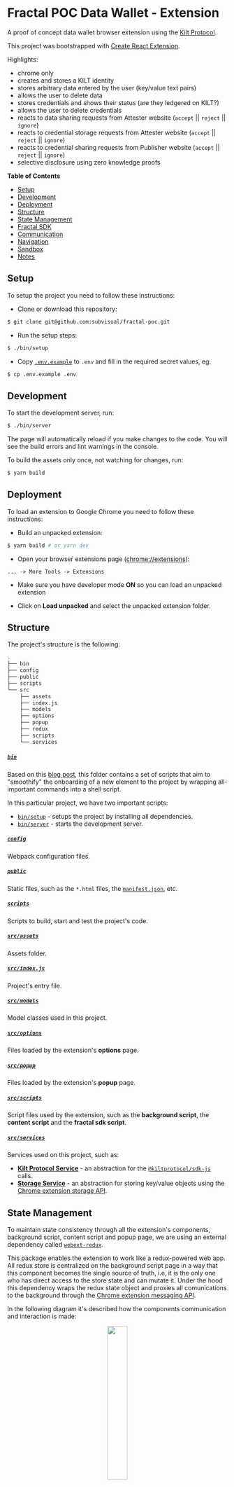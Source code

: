 Fractal **POC** Data Wallet - Extension
============

A proof of concept data wallet browser extension using the [Kilt Protocol](https://kilt.io).

This project was bootstrapped with [Create React Extension](https://github.com/VasilyShelkov/create-react-extension).

Highlights:
 * chrome only
 * creates and stores a KILT identity
 * stores arbitrary data entered by the user (key/value text pairs)
 * allows the user to delete data
 * stores credentials and shows their status (are they ledgered on KILT?)
 * allows the user to delete credentials
 * reacts to data sharing requests from Attester website (`accept` || `reject` || `ignore`)
 * reacts to credential storage requests from Attester website (`accept` || `reject` || `ignore`)
 * reacts to credential sharing requests from Publisher website (`accept` || `reject` || `ignore`)
 * selective disclosure using zero knowledge proofs

**Table of Contents**

* [Setup](#setup)
* [Development](#development)
* [Deployment](#deployment)
* [Structure](#structure)
* [State Management](#state-management)
* [Fractal SDK](#fractal-sdk)
* [Communication](#communication)
* [Navigation](#navigation)
* [Sandbox](#sandbox)
* [Notes](#notes)

## Setup
To setup the project you need to follow these instructions:

- Clone or download this repository:
```sh
$ git clone git@github.com:subvisual/fractal-poc.git
```

- Run the setup steps:
```sh
$ ./bin/setup
```

- Copy [`.env.example`](https://github.com/subvisual/fractal-poc/blob/master/wallet/.env.example) to `.env` and fill in the required secret values, eg:
```sh
$ cp .env.example .env
```

## Development

To start the development server, run:

```sh
$ ./bin/server
```

The page will automatically reload if you make changes to the code.
You will see the build errors and lint warnings in the console.

To build the assets only once, not watching for changes, run:

```sh
$ yarn build
```

## Deployment

To load an extension to Google Chrome you need to follow these instructions:

- Build an unpacked extension:
```sh
$ yarn build # or yarn dev
```

- Open your browser extensions page ([chrome://extensions](chrome://extensions)):
```
... -> More Tools -> Extensions
```

- Make sure you have developer mode **ON** so you can load an unpacked extension

- Click on **Load unpacked** and select the unpacked extension folder.

## Structure

The project's structure is the following:

```sh
.
├── bin
├── config
├── public
├── scripts
└── src
    ├── assets
    ├── index.js
    ├── models
    ├── options
    ├── popup
    ├── redux
    ├── scripts
    └── services
```

##### [`bin`](https://github.com/subvisual/fractal-poc/blob/master/wallet/bin)

Based on this [blog post](https://subvisual.com/blog/posts/unsucking-your-project-onboarding), this folder contains a set of scripts that aim to "smoothify" the onboarding of a new element to the project by wrapping all-important commands into a shell script.

In this particular project, we have two important scripts:
* [`bin/setup`](https://github.com/subvisual/fractal-poc/blob/master/wallet/bin/setup) - setups the project by installing all dependencies.
* [`bin/server`](https://github.com/subvisual/fractal-poc/blob/master/wallet/bin/server) - starts the development server.

##### [`config`](https://github.com/subvisual/fractal-poc/blob/master/wallet/config)

Webpack configuration files.

##### [`public`](https://github.com/subvisual/fractal-poc/blob/master/wallet/public)

Static files, such as the `*.html` files, the [`manifest.json`](https://github.com/subvisual/fractal-poc/blob/master/wallet/public/manifest.json), etc.

##### [`scripts`](https://github.com/subvisual/fractal-poc/blob/master/wallet/scripts)

Scripts to build, start and test the project's code.

##### [`src/assets`](https://github.com/subvisual/fractal-poc/blob/master/wallet/src/assets)

Assets folder.

##### [`src/index.js`](https://github.com/subvisual/fractal-poc/blob/master/wallet/src/index.js)

Project's entry file.

##### [`src/models`](https://github.com/subvisual/fractal-poc/blob/master/wallet/src/models)

Model classes used in this project.

##### [`src/options`](https://github.com/subvisual/fractal-poc/blob/master/wallet/src/options)

Files loaded by the extension's **options** page.

##### [`src/popup`](https://github.com/subvisual/fractal-poc/blob/master/wallet/src/popup)

Files loaded by the extension's **popup** page.

##### [`src/scripts`](https://github.com/subvisual/fractal-poc/blob/master/wallet/src/scripts)

Script files used by the extension, such as the **background script**, the **content script** and the **fractal sdk script**.

##### [`src/services`](https://github.com/subvisual/fractal-poc/blob/master/wallet/src/services)

Services used on this project, such as:
* [**Kilt Protocol Service**](https://github.com/subvisual/fractal-poc/blob/master/wallet/src/services/kilt.js) - an abstraction for the [`@kiltprotocol/sdk-js`](https://github.com/KILTprotocol/sdk-js) calls.
* [**Storage Service**](https://github.com/subvisual/fractal-poc/blob/master/wallet/src/services/storage.js) - an abstraction for storing key/value objects using the [Chrome extension storage API](https://developer.chrome.com/docs/extensions/reference/storage/).

## State Management

To maintain state consistency through all the extension's components, background script, content script and popup page, we are using an external dependency called [`webext-redux`](https://github.com/tshaddix/webext-redux).

This package enables the extension to work like a redux-powered web app. All redux store is centralized on the background script page in a way that this component becomes the single source of truth, i.e, it is the only one who has direct access to the store state and can mutate it. Under the hood this dependency wraps the redux state object and proxies all comunications to the background through the [Chrome extension messaging API](https://developer.chrome.com/docs/extensions/mv3/messaging/).

In the following diagram it's described how the components communication and interaction is made:
<p align="center">
 <img src="docs/webext_diagram.png" width="30%">
</p>

On load the popup needs to wait for the background script to be ready to receive messages, so he sends him a message and waits for the reply to continue. Then he can start asking the background script for the store state or start dispatching actions to mutate it. Every action dispatched by the components is proxied to the background, which will soon handle it and broadcast the new state back to the components.

This architecture allows us not only to off-load computation work to the background script but also to have a centralized source of truth that can be shared through all extension's UI components.

For state persistence, we decided to use [Chrome extension storage API](https://developer.chrome.com/docs/extensions/reference/storage/), which will store the data on a Google server and automatically sync to any Chrome browser that the user is logged into.

## Navigation

For performing navigation between the extension's different pages, we decided to use [react-router](https://github.com/ReactTraining/react-router). This package offers a collection of navigational components that can be used to define bookmarkable URLs in a declarative way.

For the popup page, the routes are defined at the [`src/popup/app/index.js`](https://github.com/subvisual/fractal-poc/blob/master/wallet/src/popup/app/index.js) file, where it's possible to find a set of routes being mapped to the respective view components. These view components are defined in the [`src/popup/views`](https://github.com/subvisual/fractal-poc/blob/master/wallet/src/popup/views) folder.


## Fractal SDK

The `Attester` and `Publisher` webpages need to interact with the background script in order to register all kinds of requests, check if the extension is available on the browser, get the claimer public identity, etc.

In order to abstract this communication, we created an SDK that the content script will inject into the running page's window object. This SDK consists on a `Fractal` object with an `Attester` and `Publisher` objects, each one with a set of methods that will be called on each page and will be proxied by the content script to the background script to be handled.

## Communication

## Sandbox

## Notes
### Storing data on a chrome server may result in data breaches
Since the chrome storage area isn't encrypted, confidential user information should not be stored in plaintext. This can be easily fixed using a secure password-based encryption algorithm, where a user will need to insert his password every time he opens the browser.
